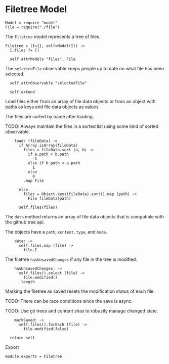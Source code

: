 Filetree Model
==============
    
    Model = require "model"
    File = require("./file")

The `Filetree` model represents a tree of files.

    Filetree = (I={}, self=Model(I)) ->
      I.files ?= []

      self.attrModels "files", File

The `selectedFile` observable keeps people up to date on what file has been
selected.

      self.attrObservable "selectedFile"

      self.extend

Load files either from an array of file data objects or from an object with
paths as keys and file data objects as values.

The files are sorted by name after loading.

TODO: Always maintain the files in a sorted list using some kind of sorted
observable.

        load: (fileData) ->
          if Array.isArray(fileData)
            files = fileData.sort (a, b) ->
              if a.path < b.path
                -1
              else if b.path < a.path
                1
              else
                0
            .map File

          else
            files = Object.keys(fileData).sort().map (path) ->
              File fileData[path]

          self.files(files)

The `data` method returns an array of file data objects that is compatible with
the github tree api.

The objects have a `path`, `content`, `type`, and `mode`.

        data: ->
          self.files.map (file) ->
            file.I

The filetree `hasUnsavedChanges` if any file in the tree is modified.

        hasUnsavedChanges: ->
          self.files().select (file) ->
            file.modified()
          .length

Marking the filetree as saved resets the modification status of each file.

TODO: There can be race conditions since the save is async.

TODO: Use git trees and content shas to robustly manage changed state.

        markSaved: ->
          self.files().forEach (file) ->
            file.modified(false)

      return self

Export

    module.exports = Filetree
